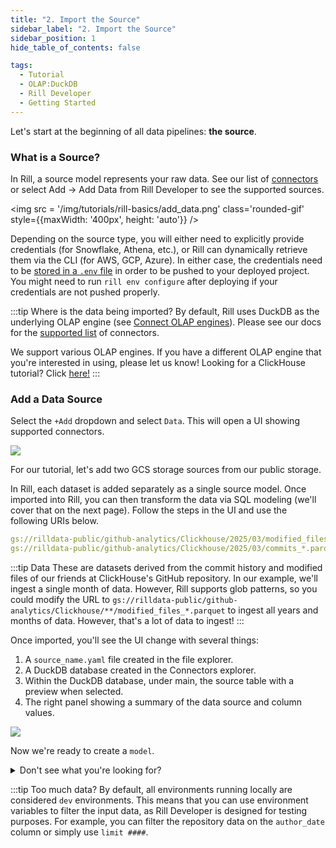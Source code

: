 ```yaml
---
title: "2. Import the Source"
sidebar_label: "2. Import the Source"
sidebar_position: 1
hide_table_of_contents: false

tags:
  - Tutorial
  - OLAP:DuckDB
  - Rill Developer
  - Getting Started
---
```


Let's start at the beginning of all data pipelines: **the source**. 

### What is a Source?

In Rill, a source model represents your raw data. See our list of [connectors](/reference/connectors) or select Add -> Add Data from Rill Developer to see the supported sources.

<img src = '/img/tutorials/rill-basics/add_data.png' class='rounded-gif' style={{maxWidth: '400px', height: 'auto'}} />
<br />

Depending on the source type, you will either need to explicitly provide credentials (for Snowflake, Athena, etc.), or Rill can dynamically retrieve them via the CLI (for AWS, GCP, Azure). In either case, the credentials need to be [stored in a `.env` file](/build/credentials) in order to be pushed to your deployed project. You might need to run `rill env configure` after deploying if your credentials are not pushed properly.

:::tip Where is the data being imported?
By default, Rill uses DuckDB as the underlying OLAP engine (see <a href='https://docs.rilldata.com/build/olap/' target="_blank">Connect OLAP engines</a>).
Please see our docs for the <a href="https://docs.rilldata.com/build/connect/" target="_blank">supported list</a> of connectors.

We support various OLAP engines. If you have a different OLAP engine that you're interested in using, please let us know! Looking for a ClickHouse tutorial? Click [here!](/guides/rill-clickhouse/r_ch_launch)
:::

### Add a Data Source

Select the `+Add` dropdown and select `Data`. This will open a UI showing supported connectors.

<img src = '/img/tutorials/rill-basics/Adding-Data.gif' class='rounded-gif' />
<br />

For our tutorial, let's add two GCS storage sources from our public storage. 

In Rill, each dataset is added separately as a single source model. Once imported into Rill, you can then transform the data via SQL modeling (we'll cover that on the next page). Follow the steps in the UI and use the following URIs below.

```yaml 
gs://rilldata-public/github-analytics/Clickhouse/2025/03/modified_files_*.parquet
gs://rilldata-public/github-analytics/Clickhouse/2025/03/commits_*.parquet
```


:::tip Data
These are datasets derived from the commit history and modified files of our friends at ClickHouse's GitHub repository. In our example, we'll ingest a single month of data. However, Rill supports glob patterns, so you could modify the URL to `gs://rilldata-public/github-analytics/Clickhouse/**/modified_files_*.parquet` to ingest all years and months of data. However, that's a lot of data to ingest! 
:::

Once imported, you'll see the UI change with several things:
1. A `source_name.yaml` file created in the file explorer.
2. A DuckDB database created in the Connectors explorer.
3. Within the DuckDB database, under main, the source table with a preview when selected.
4. The right panel showing a summary of the data source and column values.

<img src = '/img/tutorials/rill-basics/Add-GCS.gif' class='rounded-gif' />
<br />

Now we're ready to create a `model`.

<details>
  <summary>Don't see what you're looking for?</summary>
  
    We are continually adding new sources and connectors in our releases. For a comprehensive list, you can refer to our <a href='https://docs.rilldata.com/build/connect/'>connectors page</a>. Please don't hesitate to <a href='https://docs.rilldata.com/contact'>reach out</a> if there's a connector you'd like us to add!

    If this is your first time, you may need to refresh the browser for DuckDB to appear in the UI.
    
</details>

:::tip Too much data?
By default, all environments running locally are considered `dev` environments. This means that you can use environment variables to filter the input data, as Rill Developer is designed for testing purposes. For example, you can filter the repository data on the `author_date` column or simply use `limit ####`.
```